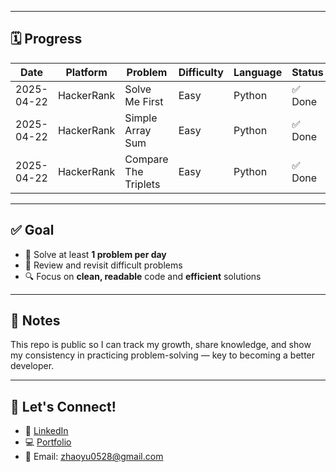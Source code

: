 
---

## 🗓️ Progress

| Date       | Platform   | Problem                     | Difficulty | Language | Status  |
|------------|------------|-----------------------------|------------|----------|---------|
| 2025-04-22 | HackerRank | Solve Me First           | Easy       | Python     | ✅ Done  |
| 2025-04-22 | HackerRank | Simple Array Sum          | Easy       | Python     | ✅ Done  |
| 2025-04-22 | HackerRank | Compare The Triplets        | Easy       | Python     | ✅ Done  |

---

## ✅ Goal

- 🚀 Solve at least **1 problem per day**
- 🧠 Review and revisit difficult problems
- 🔍 Focus on **clean, readable** code and **efficient** solutions

---

## 📌 Notes

This repo is public so I can track my growth, share knowledge, and show my consistency in practicing problem-solving — key to becoming a better developer.

---

## 🧩 Let's Connect!

- 💼 [LinkedIn](https://linkedin.com/in/yu-zhao-72448a356)
- 💻 [Portfolio](https://assignment01-3d94.onrender.com)
- 📧 Email: zhaoyu0528@gmail.com
